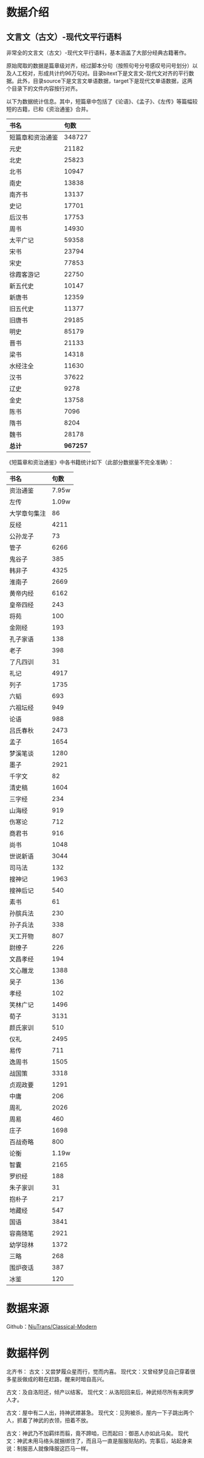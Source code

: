 # 数据介绍

## 文言文（古文）-现代文平行语料

非常全的文言文（古文）-现代文平行语料，基本涵盖了大部分经典古籍著作。

原始爬取的数据是篇章级对齐，经过脚本分句（按照句号分号感叹号问号划分）以及人工校对，形成共计约96万句对。目录bitext下是文言文-现代文对齐的平行数据。此外，目录source下是文言文单语数据，target下是现代文单语数据，这两个目录下的文件内容按行对齐。

以下为数据统计信息。其中，短篇章中包括了《论语》、《孟子》、《左传》等篇幅较短的古籍，已和《资治通鉴》合并。

|书名|句数
|:--|:--|
短篇章和资治通鉴|348727
元史|21182
北史|25823
北书|10947
南史|13838
南齐书|13137
史记|17701
后汉书|17753
周书|14930
太平广记|59358
宋书|23794
宋史|77853
徐霞客游记|22750
新五代史|10147
新唐书|12359
旧五代史|11377
旧唐书|29185
明史|85179
晋书|21133
梁书|14318
水经注全|11630
汉书|37622
辽史|9278
金史|13758
陈书|7096
隋书|8204
魏书|28178
**总计**|**967257**

《短篇章和资治通鉴》中各书籍统计如下（此部分数据量不完全准确）：

|书名|句数
|:--|:--|
资治通鉴|7.95w
左传|1.09w
大学章句集注|	   86
反经|			 4211
公孙龙子|		   73
管子|			 6266
鬼谷子|		  385
韩非子|		 4325
淮南子|		 2669
黄帝内经|	 6162
皇帝四经|		  243
将苑|			  100
金刚经|		  193
孔子家语|		  138
老子|			  398
了凡四训|		   31
礼记|			 4917
列子|			 1735
六韬|			  693
六祖坛经|		  949
论语|			  988
吕氏春秋|	 2473
孟子|			 1654
梦溪笔谈| 		 1280
墨子|		 2921
千字文|		   82
清史稿|		 1604
三字经|		  234
山海经|		  919
伤寒论|		  712
商君书|		  916
尚书|		 1048
世说新语|		 3044
司马法|		  132
搜神记|		 1963
搜神后记|		  540
素书|			   61
孙膑兵法|		  230
孙子兵法|		  338
天工开物|		  807
尉缭子|		  226
文昌孝经|		  194
文心雕龙|		 1388
吴子|			  136
孝经|		      102	 
笑林广记|		 1496
荀子|			 3131 
颜氏家训|		  510
仪礼|			 2495
易传|			  711
逸周书|		 1505
战国策|		 3318
贞观政要|		 1291
中庸|			  206
周礼|			 2026
周易|			  460
庄子|			 1698
百战奇略|		  800
论衡| 1.19w
智囊|2165
罗织经|188
朱子家训|31
抱朴子|217
地藏经|547
国语|3841
容斋随笔|2921
幼学琼林|1372
三略|268
围炉夜话|387
冰鉴|120


# 数据来源
Github：[NiuTrans/Classical-Modern](https://github.com/NiuTrans/Classical-Modern)

# 数据样例
北齐书：
古文：又尝梦履众星而行，觉而内喜。
现代文：又曾经梦见自己穿着很多星辰做成的鞋在赶路，醒来时暗自高兴。

古文：及自洛阳还，倾产以结客。
现代文：从洛阳回来后，神武倾尽所有来网罗人才。

古文：屋中有二人出，持神武襟甚急。
现代文：见狗被杀，屋内一下子跳出两个人，抓着了神武的衣领，扭着不放。

古文：神武乃不加羁绊而翦，竟不蹄啮，已而起曰：御恶人亦如此马矣。
现代文：神武未用马络头就捆绑住了，而且马一直是服服贴贴的。完事后，站起身来说：制服恶人就像降服这匹马一样。